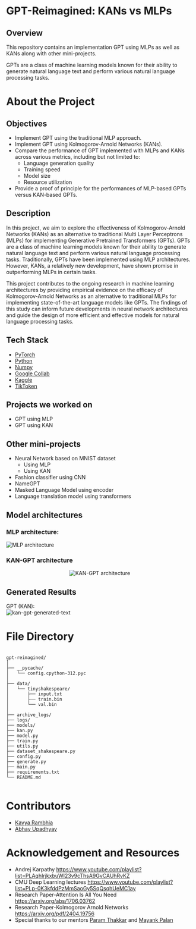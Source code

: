 # GPT-Reimagined: KANs vs MLPs

 
## Overview

This repository contains an implementation GPT using MLPs as well as KANs along with other mini-projects. 

GPTs are a class of machine learning models known for their ability to generate natural language text and perform various natural language processing tasks.

# About the Project

## Objectives

- Implement GPT using the traditional MLP approach.
- Implement GPT using Kolmogorov-Arnold Networks (KANs).
- Compare the performance of GPT implemented with MLPs and KANs across various metrics, including but not limited to:
  - Language generation quality
  - Training speed
  - Model size
  - Resource utilization
- Provide a proof of principle for the performances of MLP-based GPTs versus KAN-based GPTs.

## Description
In this project, we aim to explore the effectiveness of Kolmogorov-Arnold Networks (KANs) as an alternative to traditional Multi Layer Perceptrons (MLPs) for implementing Generative Pretrained Transformers (GPTs). GPTs are a class of machine learning models known for their ability to generate natural language text and perform various natural language processing tasks. Traditionally, GPTs have been implemented using MLP architectures. However, KANs, a relatively new development, have shown promise in outperforming MLPs in certain tasks.

This project contributes to the ongoing research in machine learning architectures by providing empirical evidence on the efficacy of Kolmogorov-Arnold Networks as an alternative to traditional MLPs for implementing state-of-the-art language models like GPTs. The findings of this study can inform future developments in neural network architectures and guide the design of more efficient and effective models for natural language processing tasks.

## Tech Stack
- [PyTorch](https://pytorch.org/)
- [Python](https://www.python.org/)
- [Numpy](https://numpy.org/doc/#)
- [Google Collab](https://colab.research.google.com/)
- [Kaggle](https://www.kaggle.com/)
- [TikToken](https://github.com/openai/tiktoken)

## Projects we worked on
- GPT using MLP
- GPT using KAN
## Other mini-projects
- Neural Network based on MNIST dataset
  - Using MLP
  - Using KAN
- Fashion classifier using CNN
- NameGPT
- Masked Language Model using encoder
- Language translation model using transformers

## Model architectures
### MLP architecture:
![MLP architecture](./images/mlp-gpt.png)

### KAN-GPT architecture
<div align="center">
    <img src="./images/kan-gpt.png" alt="KAN-GPT architecture" />
</div>

## Generated Results
GPT (KAN):\
![kan-gpt-generated-text](./images/kan-generated-text.png)

# File Directory

<pre><code>
gpt-reimagined/
│
├── __pycache/
│   └── config.cpython-312.pyc
│
├── data/
│   └── tinyshakespeare/
│       ├── input.txt
│       ├── train.bin
│       └── val.bin
│
├── archive_logs/
├── logs/
├── models/
├── kan.py
├── model.py
├── train.py
├── utils.py
├── dataset_shakespeare.py
├── config.py
├── generate.py
├── main.py
├── requirements.txt
└── README.md
 
</code></pre>
# Contributors
- [Kavya Rambhia](https://github.com/kavya-r30)
- [Abhay Upadhyay](https://github.com/urabhay10)

# Acknowledgement and Resources
- Andrej Karpathy https://www.youtube.com/playlist?list=PLAqhIrjkxbuWI23v9cThsA9GvCAUhRvKZ 
- CMU Deep Learning lectures https://www.youtube.com/playlist?list=PLp-0K3kfddPzMmSaoGy5SqQsqhUeMC1ay
- Research Paper-Attention Is All You Need https://arxiv.org/abs/1706.03762
- Research Paper-Kolmogorov Arnold Networks https://arxiv.org/pdf/2404.19756
- Special thanks to our mentors [Param Thakkar](https://github.com/ParamThakkar123) and [Mayank Palan](https://github.com/MayankPalan2004/)